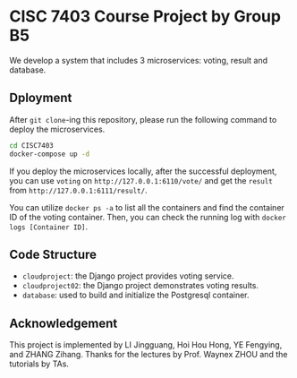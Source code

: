 # CISC 7403 Course Project by Group B5

We develop a system that includes 3 microservices: voting, result and database.

## Dployment

After `git clone`-ing this repository, please run the following command to deploy the microservices.

```sh
cd CISC7403
docker-compose up -d
```

If you deploy the microservices locally, after the successful deployment, you can use `voting` on `http://127.0.0.1:6110/vote/`
and get the `result` from `http://127.0.0.1:6111/result/`. 

You can utilize `docker ps -a` to list all the containers and find the container ID of the voting container. 
Then, you can check the running log with `docker logs [Container ID]`.

## Code Structure

- `cloudproject`: the Django project provides voting service.
- `cloudproject02`: the Django project demonstrates voting results.
- `database`: used to build and initialize the Postgresql container.

## Acknowledgement

This project is implemented by LI Jingguang, Hoi Hou Hong, YE Fengying, and ZHANG Zihang.
Thanks for the lectures by Prof. Waynex ZHOU and the tutorials by TAs.
